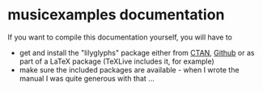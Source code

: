 musicexamples documentation
===========================

If you want to compile this documentation yourself, you will have to 

- get and install the "lilyglyphs" package either from [CTAN](https://ctan.org/pkg/lilyglyphs), [Github](https://github.com/uliska/lilyglyphs) or as part of a LaTeX package (TeXLive includes it, for example)
- make sure the included packages are available - when I wrote the manual I was quite generous with that ...
